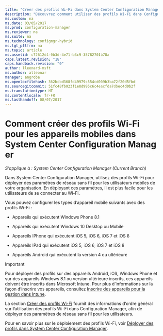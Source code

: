 ```yaml
---
title: "Créer des profils Wi-Fi dans System Center Configuration Manager | Microsoft Docs"
description: "Découvrez comment utiliser des profils Wi-Fi dans Configuration Manager, afin de déployer des paramètres de réseau sans fil pour les utilisateurs mobiles de votre organisation."
ms.custom: na
ms.date: 03/05/2017
ms.prod: configuration-manager
ms.reviewer: na
ms.suite: na
ms.technology: configmgr-hybrid
ms.tgt_pltfrm: na
ms.topic: article
ms.assetid: c72612d4-0b3d-4e71-b3c9-35782701b78a
caps.latest.revision: "18"
caps.handback.revision: "0"
author: lleonard-msft
ms.author: alleonar
manager: angrobe
ms.openlocfilehash: 362bcbd368fd49979c554cd009b3ba72f20d5fbd
ms.sourcegitcommit: 51fc48fb023f1e8d995c6c4eacfda7dbec4d0b2f
ms.translationtype: HT
ms.contentlocale: fr-FR
ms.lasthandoff: 08/07/2017
---
```

# <a name="how-to-create-wi-fi-profiles-for-mobile-devices-in-system-center-configuration-manager"></a>Comment créer des profils Wi-Fi pour les appareils mobiles dans System Center Configuration Manager

*S’applique à : System Center Configuration Manager (Current Branch)*

Dans System Center Configuration Manager, utilisez des profils Wi-Fi pour déployer des paramètres de réseau sans fil pour les utilisateurs mobiles de votre organisation. En déployant ces paramètres, il est plus facile pour les utilisateurs de se connecter au Wi-Fi.  

Vous pouvez configurer les types d’appareil mobile suivants avec des profils Wi-Fi :  

-   Appareils qui exécutent Windows Phone 8.1  

-   Appareils qui exécutent Windows 10 Desktop ou Mobile  

-   Appareils IPhone qui exécutent iOS 5, iOS 6, iOS 7 et iOS 8  

-   Appareils IPad qui exécutent iOS 5, iOS 6, iOS 7 et iOS 8  

-   Appareils Android qui exécutent la version 4 ou ultérieure

> [!IMPORTANT]  
>  Pour déployer des profils sur des appareils Android, iOS, Windows Phone et sur des appareils Windows 8.1 ou version ultérieure inscrits, ces appareils doivent être inscrits dans Microsoft Intune. Pour plus d’informations sur la façon d’inscrire vos appareils, consultez [Inscrire des appareils pour la gestion dans Intune](https://docs.microsoft.com/intune/deploy-use/enroll-devices-in-microsoft-intune).  

La section [Créer des profils Wi-Fi](../../protect/deploy-use/create-wifi-profiles.md#create-a-wi-fi-profile) fournit des informations d’ordre général sur l’utilisation des profils Wi-Fi dans Configuration Manager, afin de déployer des paramètres de réseau sans fil pour les utilisateurs.

Pour en savoir plus sur le déploiement des profils Wi-Fi, voir [Déployer des profils dans System Center Configuration Manager](../../protect/deploy-use/deploy-wifi-vpn-email-cert-profiles.md).
